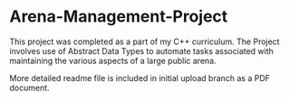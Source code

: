 # Arena-Management-Project
This project was completed as a part of my C++ curriculum. The Project involves use of Abstract Data Types to automate tasks associated with maintaining the various aspects of a large public arena.

More detailed readme file is included in initial upload branch as a PDF document.
